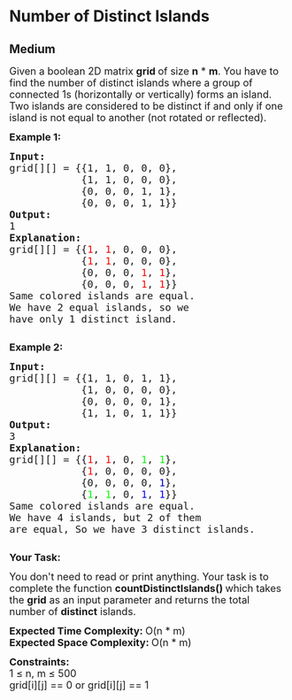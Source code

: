 # Number of Distinct Islands
## Medium
<div class="problems_problem_content__Xm_eO"><p><span style="font-size:18px">Given a boolean 2D matrix <strong>grid&nbsp;</strong>of size <strong>n</strong> * <strong>m</strong>. You have to find the number of distinct islands where a group of connected 1s (horizontally or vertically) forms an island. Two islands are considered to be distinct if and only if one island is not equal to another (not rotated or reflected).</span></p>

<p><strong><span style="font-size:18px">Example 1:</span></strong></p>

<pre><span style="font-size:18px"><strong>Input:</strong></span>
<span style="font-size:18px">grid[][] = {{1, 1, 0, 0, 0},
            {1, 1, 0, 0, 0},
            {0, 0, 0, 1, 1},
            {0, 0, 0, 1, 1}}</span>
<span style="font-size:18px"><strong>Output:</strong></span>
<span style="font-size:18px">1</span>
<span style="font-size:18px"><strong>Explanation:</strong></span>
<span style="font-size:18px">grid[][] = {{<span style="color: rgb(255, 0, 0); --darkreader-inline-color:#ff1a1a;" data-darkreader-inline-color="">1</span>, <span style="color: rgb(255, 0, 0); --darkreader-inline-color:#ff1a1a;" data-darkreader-inline-color="">1</span>, 0, 0, 0}, 
&nbsp;           {<span style="color: rgb(255, 0, 0); --darkreader-inline-color:#ff1a1a;" data-darkreader-inline-color="">1</span>, <span style="color: rgb(255, 0, 0); --darkreader-inline-color:#ff1a1a;" data-darkreader-inline-color="">1</span>, 0, 0, 0}, 
&nbsp;           {0, 0, 0, <span style="color: rgb(255, 0, 0); --darkreader-inline-color:#ff1a1a;" data-darkreader-inline-color="">1</span>, <span style="color: rgb(255, 0, 0); --darkreader-inline-color:#ff1a1a;" data-darkreader-inline-color="">1</span>}, 
&nbsp;           {0, 0, 0, <span style="color: rgb(255, 0, 0); --darkreader-inline-color:#ff1a1a;" data-darkreader-inline-color="">1</span>, <span style="color: rgb(255, 0, 0); --darkreader-inline-color:#ff1a1a;" data-darkreader-inline-color="">1</span>}}
Same colored islands are equal.
We have 2 equal islands, so we 
have only 1 distinct island.</span>

</pre>

<p><strong><span style="font-size:18px">Example 2:</span></strong></p>

<pre><span style="font-size:18px"><strong>Input:</strong></span>
<span style="font-size:18px">grid[][] = {{1, 1, 0, 1, 1},
&nbsp;           {1, 0, 0, 0, 0},
&nbsp;           {0, 0, 0, 0, 1},
&nbsp;           {1, 1, 0, 1, 1}}</span>
<span style="font-size:18px"><strong>Output:</strong></span>
<span style="font-size:18px">3</span>
<span style="font-size:18px"><strong>Explanation:
</strong>grid[][] = {{<span style="color: rgb(255, 0, 0); --darkreader-inline-color:#ff1a1a;" data-darkreader-inline-color="">1</span>, <span style="color: rgb(255, 0, 0); --darkreader-inline-color:#ff1a1a;" data-darkreader-inline-color="">1</span>, 0, <span style="color: rgb(0, 255, 0); --darkreader-inline-color:#1aff1a;" data-darkreader-inline-color="">1</span>, <span style="color: rgb(0, 255, 0); --darkreader-inline-color:#1aff1a;" data-darkreader-inline-color="">1</span>}, 
&nbsp;           {<span style="color: rgb(255, 0, 0); --darkreader-inline-color:#ff1a1a;" data-darkreader-inline-color="">1</span>, 0, 0, 0, 0}, 
&nbsp;           {0, 0, 0, 0, <span style="color: rgb(0, 0, 205); --darkreader-inline-color:#5190ff;" data-darkreader-inline-color="">1</span>}, 
&nbsp;           {<span style="color: rgb(0, 255, 0); --darkreader-inline-color:#1aff1a;" data-darkreader-inline-color="">1</span>, <span style="color: rgb(0, 255, 0); --darkreader-inline-color:#1aff1a;" data-darkreader-inline-color="">1</span>, 0, <span style="color: rgb(0, 0, 255); --darkreader-inline-color:#337dff;" data-darkreader-inline-color="">1</span>, <span style="color: rgb(0, 0, 255); --darkreader-inline-color:#337dff;" data-darkreader-inline-color="">1</span>}}</span>
<span style="font-size:18px">Same colored islands are equal.
We have 4 islands, but 2 of them
are equal, So we have 3 distinct islands.</span>

</pre>

<p><span style="font-size:18px"><strong>Your Task:</strong></span></p>

<p><span style="font-size:18px">You don't need to read or print anything. Your task is to complete the function <strong>countDistinctIslands()&nbsp;</strong>which takes the <strong>grid</strong> as an input parameter and returns the total number of <strong>distinct</strong> islands.</span></p>

<p><span style="font-size:18px"><strong>Expected Time Complexity:&nbsp;</strong>O(n * m)<br>
<strong>Expected Space Complexity:&nbsp;</strong>O(n * m)</span></p>

<p><span style="font-size:18px"><strong>Constraints:</strong><br>
1 ≤ n, m ≤ 500<br>
grid[i][j] == 0 or grid[i][j] == 1</span></p>

<ul>
</ul>
</div>